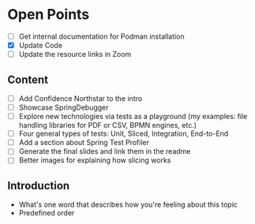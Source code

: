 # Open Points

- [ ] Get internal documentation for Podman installation
- [X] Update Code
- [ ] Update the resource links in Zoom

## Content

- [ ] Add Confidence Northstar to the intro
- [ ] Showcase SpringDebugger
- [ ] Explore new technologies via tests as a playground (my examples: file handling libraries for PDF or CSV, BPMN engines, etc.)
- [ ] Four general types of tests: Unit, Sliced, Integration, End-to-End
- [ ] Add a section about Spring Test Profiler
- [ ] Generate the final slides and link them in the readme
- [ ] Better images for explaining how slicing works

## Introduction

- What's one word that describes how you're feeling about this topic
- Predefined order
